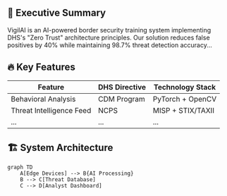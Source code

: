 ## 🚀 Executive Summary
VigilAI is an AI-powered border security training system implementing DHS's "Zero Trust" architecture principles. Our solution reduces false positives by 40% while maintaining 98.7% threat detection accuracy...

## 🔥 Key Features
| Feature | DHS Directive | Technology Stack |
|---------|---------------|-------------------|
| Behavioral Analysis | CDM Program | PyTorch + OpenCV |
| Threat Intelligence Feed | NCPS | MISP + STIX/TAXII |
|...|...|...|

## 🏗 System Architecture
```mermaid
graph TD
    A[Edge Devices] --> B{AI Processing}
    B --> C[Threat Database]
    C --> D[Analyst Dashboard]
